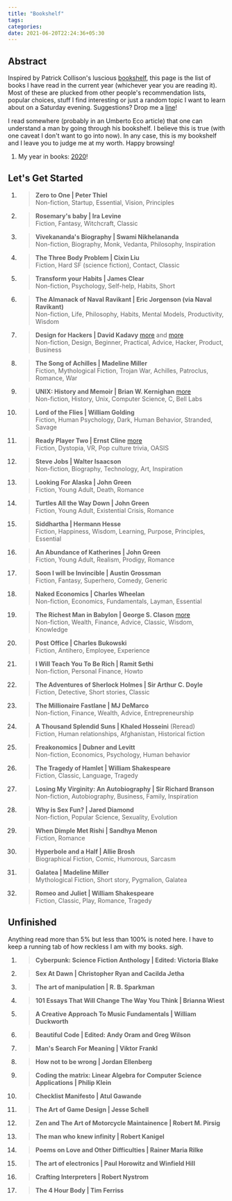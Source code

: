 ```yaml
---
title: "Bookshelf"
tags:
categories: 
date: 2021-06-20T22:24:36+05:30
---
```


## Abstract   

Inspired by Patrick Collison's luscious [bookshelf][bookshelf], this page is the list of books I have read in the current year (whichever year you are reading it). Most of these are plucked from other people's recommendation lists, popular choices, stuff I find interesting or just a random topic I want to learn about on a Saturday evening. Suggestions? Drop me a [line][mailto]!

I read somewhere (probably in an Umberto Eco article) that one can understand a man by going through his bookshelf. I believe this is true (with one caveat I don't want to go into now). In any case, this is my bookshelf and I leave you to judge me at my worth. Happy browsing!    

1. My year in books: [2020][yib2020]!  

## Let's Get Started      

1. > **Zero to One | Peter Thiel**    
Non-fiction, Startup, Essential, Vision, Principles 

2. > **Rosemary's baby | Ira Levine**  
Fiction, Fantasy, Witchcraft, Classic   

3. > **Vivekananda's Biography | Swami Nikhelananda**  
Non-fiction, Biography, Monk, Vedanta, Philosophy, Inspiration  

4. > **The Three Body Problem | Cixin Liu**  
Fiction, Hard SF (science fiction), Contact, Classic   

5. > **Transform your Habits | James Clear**    
Non-fiction, Psychology, Self-help, Habits, Short  

6. > **The Almanack of Naval Ravikant | Eric Jorgenson (via Naval Ravikant)**   
Non-fiction, Life, Philosophy, Habits, Mental Models, Productivity, Wisdom  

7. > **Design for Hackers | David Kadavy** [more][2] and [more][3]    
Non-fiction, Design, Beginner, Practical, Advice, Hacker, Product, Business 

8. > **The Song of Achilles | Madeline Miller**   
Fiction, Mythological Fiction, Trojan War, Achilles, Patroclus, Romance, War   

9. > **UNIX: History and Memoir | Brian W. Kernighan** [more][4]   
Non-fiction, History, Unix, Computer Science, C, Bell Labs    

10. > **Lord of the Flies | William Golding**   
Fiction, Human Psychology, Dark, Human Behavior, Stranded, Savage    

11. > **Ready Player Two | Ernst Cline** [more][0]   
Fiction, Dystopia, VR, Pop culture trivia, OASIS    

12. > **Steve Jobs | Walter Isaacson**   
Non-fiction, Biography, Technology, Art, Inspiration    

13. > **Looking For Alaska | John Green**    
Fiction, Young Adult, Death, Romance  

14. > **Turtles All the Way Down | John Green**   
Fiction, Young Adult, Existential Crisis, Romance    

15. > **Siddhartha | Hermann Hesse**   
Fiction, Happiness, Wisdom, Learning, Purpose, Principles, Essential    

16. > **An Abundance of Katherines | John Green**   
Fiction, Young Adult, Realism, Prodigy, Romance   

17. > **Soon I will be Invincible | Austin Grossman**  
Fiction, Fantasy, Superhero, Comedy, Generic    

18. > **Naked Economics | Charles Wheelan**    
Non-fiction, Economics, Fundamentals, Layman, Essential   

19. > **The Richest Man in Babylon | George S. Clason** [more][6]     
Non-fiction, Wealth, Finance, Advice, Classic, Wisdom, Knowledge   

20. > **Post Office | Charles Bukowski**   
Fiction, Antihero, Employee, Experience   

21. > **I Will Teach You To Be Rich | Ramit Sethi**  
Non-fiction, Personal Finance, Howto   

22. > **The Adventures of Sherlock Holmes | Sir Arthur C. Doyle**  
Fiction, Detective, Short stories, Classic   

23. > **The Millionaire Fastlane | MJ DeMarco**  
Non-fiction, Finance, Wealth, Advice, Entrepreneurship    

24. > **A Thousand Splendid Suns | Khaled Hosseini**  (Reread)   
Fiction, Human relationships, Afghanistan, Historical fiction  

25. > **Freakonomics | Dubner and Levitt**   
Non-fiction, Economics, Psychology, Human behavior   

26. > **The Tragedy of Hamlet | William Shakespeare**  
Fiction, Classic, Language, Tragedy   

27. > **Losing My Virginity: An Autobiography | Sir Richard Branson**  
Non-fiction, Autobiography, Business, Family, Inspiration    

28. > **Why is Sex Fun? | Jared Diamond**   
Non-fiction, Popular Science, Sexuality, Evolution   

29. > **When Dimple Met Rishi | Sandhya Menon**   
Fiction, Romance    

30. > **Hyperbole and a Half | Allie Brosh**    
Biographical Fiction, Comic, Humorous, Sarcasm   

31. > **Galatea | Madeline Miller**  
Mythological Fiction, Short story, Pygmalion, Galatea 

32. > **Romeo and Juliet | William Shakespeare**   
Fiction, Classic, Play, Romance, Tragedy   


## Unfinished   

Anything read more than 5% but less than 100% is noted here. I have to keep a running tab of how reckless I am with my books. _sigh_.

1. > **Cyberpunk: Science Fiction Anthology | Edited: Victoria Blake**   

2. > **Sex At Dawn | Christopher Ryan and Cacilda Jetha**   

3. > **The art of manipulation | R. B. Sparkman**  

4. > **101 Essays That Will Change The Way You Think | Brianna Wiest**   

5. > **A Creative Approach To Music Fundamentals | William Duckworth**    

6. > **Beautiful Code | Edited: Andy Oram and Greg Wilson**    

7. > **Man's Search For Meaning | Viktor Frankl**   

8. > **How not to be wrong | Jordan Ellenberg**   

9. > **Coding the matrix: Linear Algebra for Computer Science Applications | Philip Klein**    

10. > **Checklist Manifesto | Atul Gawande**   

11. > **The Art of Game Design | Jesse Schell**   

12. > **Zen and The Art of Motorcycle Maintainence | Robert M. Pirsig**   

13. > **The man who knew infinity | Robert Kanigel**   

14. > **Poems on Love and Other Difficulties | Rainer Maria Rilke**  

15. > **The art of electronics | Paul Horowitz and Winfield Hill**   

16. > **Crafting Interpreters | Robert Nystrom**  

17. > **The 4 Hour Body | Tim Ferriss**   

   
[bookshelf]: https://patrickcollison.com/bookshelf
[mailto]: mailto:g454236@gmail.com
[current]: /bookshelf/current-reading.md
[yib2020]: /bs/yib2020
[0]: /post/thoughts-ready-player-two-book/
<!-- [1]: /habits -->
[2]: /post/thoughts-design-for-hackers-book
[3]: /post/notes-design-for-hackers-by-david-kadavy
[4]: /post/thoughts-unix-history-and-memoir-book/
<!-- [5]: /notes-naked-economics -->
[6]: /post/notes-the-richest-man-in-babylon-by-george-s.-clason/

